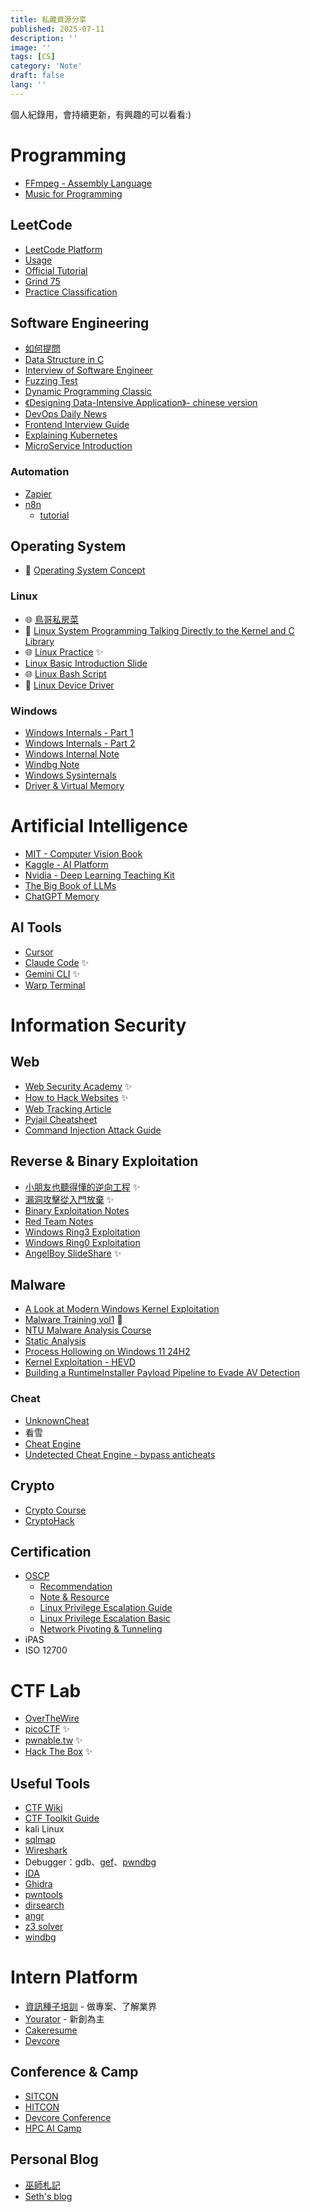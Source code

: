 ```yaml
---
title: 私藏資源分享
published: 2025-07-11
description: ''
image: ''
tags: [CS]
category: 'Note'
draft: false 
lang: ''
---
```


個人紀錄用，會持續更新，有興趣的可以看看:)

# Programming

* [FFmpeg - Assembly Language](https://github.com/FFmpeg/asm-lessons)
* [Music for Programming](https://musicforprogramming.net/latest/)

## LeetCode

* [LeetCode Platform](https://leetcode.com/)
* [Usage](https://ithelp.ithome.com.tw/articles/10213928)
* [Official Tutorial](https://leetcode.com/explore/learn/)
* [Grind 75](https://www.techinterviewhandbook.org/grind75?hours=10&weeks=15)
* [Practice Classification](https://github.com/wisdompeak/LeetCode)

## Software Engineering

* [如何提問](https://github.com/ryanhanwu/How-To-Ask-Questions-The-Smart-Way)
* [Data Structure in C](https://github.com/ksw2000/Data-Structure-in-C)
* [Interview of Software Engineer](https://ithelp.ithome.com.tw/users/20152262/ironman/56)
* [Fuzzing Test](https://ithelp.ithome.com.tw/articles/10287619)
* [Dynamic Programming Classic](https://ithelp.ithome.com.tw/users/20112376/ironman/2672)
* [《Designing Data-Intensive Application》- chinese version](https://github.com/Vonng/ddia/tree/main)
* [DevOps Daily News](https://devops-daily.com/)
* [Frontend Interview Guide](https://www.greatfrontend.com)
* [Explaining Kubernetes](https://dev.to/therubberduckiee/explaining-kubernetes-to-my-uber-driver-4f60)
* [MicroService Introduction](https://blog.pan93.com/posts/microservice-introducing-microservice/)

### Automation

* [Zapier](https://zapier.com)
* [n8n](https://n8n.io)
    * [tutorial](https://5xcampus.notion.site/n8n-185df074dc7f80a391a1e0995563fd06)

## Operating System

* 📖 [Operating System Concept](https://www.amazon.com/Operating-System-Concepts-Abraham-Silberschatz/dp/1119800366)

### Linux

* 🌐 [鳥哥私房菜](https://linux.vbird.org)
* 📖 [Linux System Programming Talking Directly to the Kernel and C Library](https://github.com/amir-ice-1516-iu/study/blob/master/Linux%20System%20Programming%20Talking%20Directly%20to%20the%20Kernel%20and%20C%20Library%20(%20PDFDrive%20).pdf)
* 🌐 [Linux Practice](https://linuxjourney.com) ✨
* [Linux Basic Introduction Slide](https://github.com/Ice1187/My-Slides/blob/main/Linux%20Basic.pdf)
* 🌐 [Linux Bash Script](https://bash.cyberciti.biz/guide/Main_Page)
* 📖 [Linux Device Driver](https://lwn.net/Kernel/LDD3/)

### Windows

* [Windows Internals - Part 1](https://www.amazon.com/Windows-Internals-Part-architecture-management/dp/0735684189)
* [Windows Internals - Part 2](https://www.amazon.com/-/zh_TW/Windows-Internals-Part-Developer-Reference/dp/0735665877)
* [Windows Internal Note](https://github.com/Faran-17/Windows-Internals/tree/main)
* [Windbg Note](https://hackmd.io/@LJP/Bk9F9I7Zt?utm_source=preview-mode&utm_medium=rec)
* [Windows Sysinternals](https://learn.microsoft.com/zh-tw/sysinternals/downloads/sysinternals-suite)
* [Driver & Virtual Memory](https://github.com/dulong-lab/video-virtual-memory-materials?tab=readme-ov-file)


# Artificial Intelligence

* [MIT - Computer Vision Book](https://visionbook.mit.edu/)
* [Kaggle - AI Platform](https://www.kaggle.com)
* [Nvidia - Deep Learning Teaching Kit](https://www.nvidia.com/en-us/training/teaching-kits/)
* [The Big Book of LLMs](https://book.theaiedge.io)
* [ChatGPT Memory](https://macro.com/app/md/54115a42-3409-4f5b-9120-f144d3ecd23a)

## AI Tools

* [Cursor](https://cursor.com/en)
* [Claude Code](https://www.anthropic.com/claude-code) ✨
* [Gemini CLI](https://github.com/google-gemini/gemini-cli) ✨
* [Warp Terminal](https://www.warp.dev)


# Information Security

## Web

* [Web Security Academy](https://portswigger.net/web-security/dashboard) ✨
* [How to Hack Websites](https://github.com/splitline/How-to-Hack-Websites) ✨
* [Web Tracking Article](https://ithelp.ithome.com.tw/users/20152544/ironman/57)
* [Pyjail Cheatsheet](https://shirajuki.js.org/blog/pyjail-cheatsheet)
* [Command Injection Attack Guide](https://hackviser.com/tactics/pentesting/web/command-injection)

## Reverse & Binary Exploitation

* [小朋友也聽得懂的逆向工程](https://youtu.be/VtDN9Eh9nt4?si=Mi27MVUtc7CwBBdb) ✨
* [漏洞攻擊從入門放棄](https://youtu.be/gbtyHa38ysM?si=idnSEGTnAOLIJOZy) ✨
* [Binary Exploitation Notes](https://ir0nstone.gitbook.io/notes/types/stack/introduction)
* [Red Team Notes](https://www.ired.team)
* [Windows Ring3 Exploitation](https://ithelp.ithome.com.tw/users/20129318/ironman/4165)
* [Windows Ring0 Exploitation](https://ithelp.ithome.com.tw/users/20129318/ironman/6649)
* [AngelBoy SlideShare](https://www.slideshare.net/AngelBoy1/presentations) ✨

## Malware

* [A Look at Modern Windows Kernel Exploitation](https://youtu.be/jWIkhg0Ufr4?si=EJxzWdya2YxF4dhb)
* [Malware Training vol1](https://github.com/hasherezade/malware_training_vol1/tree/main) 🚧
* [NTU Malware Analysis Course](https://github.com/Ice1187/My-Slides/blob/main/Windows%20Malware%20RE.pdf)
* [Static Analysis](https://www.cnblogs.com/renleiguanchashi/p/16945754.html)
* [Process Hollowing on Windows 11 24H2](https://hshrzd.wordpress.com/2025/01/27/process-hollowing-on-windows-11-24h2/?fbclid=IwZXh0bgNhZW0CMTEAAR2lVZh0W5xWwxpuNqeYebmLFipn29zNbZu7iq6Qjqj9RxvMvAcTHXVN3Z4_aem_oWU894n4bt8RiRk97R-eIQ)
* [Kernel Exploitation - HEVD](https://ommadawn46.medium.com/windows-kernel-exploitation-hevd-on-windows-10-22h2-b407c6f5b8f7)
* [Building a RuntimeInstaller Payload Pipeline to Evade AV Detection](https://practicalsecurityanalytics.com/building-a-runtimeinstaller-payload-pipeline-to-evade-av-detection/?fbclid=IwZXh0bgNhZW0CMTEAAR1r4ak4SAvzRiJeBKMDhTr9EGwPQeP1AXO9ymHG4zqsuALw7T6ZO__5HmU_aem_mD0WIY7AUNu86mmP1vCILw)

### Cheat

* [UnknownCheat](https://www.unknowncheats.me/forum/programming-for-beginners/267073-coding-hacking-introduction-guide-practical-external-game-hacking.html?s=35bfcde36a5f3f8d23eca6302e1d0f40)
* 看雪
* [Cheat Engine](https://www.cheatengine.org)
* [Undetected Cheat Engine - bypass anticheats](https://www.unknowncheats.me/forum/anti-cheat-bypass/504191-undetected-cheat-engine-driver-2023-bypass-anticheats-eac.html)

## Crypto

* [Crypto Course](https://github.com/OAlienO/Crypto-Course)
* [CryptoHack](https://cryptohack.org)

## Certification

* [OSCP](https://www.offsec.com/courses/pen-200/)
    * [Recommendation](https://medium.com/@hunterid/recommendation-for-oscp-8477b0007154)
    * [Note & Resource](https://parzival.sh/blog/my-oscp-notes-and-resources)
    * [Linux Privilege Escalation Guide](https://medium.com/@sodahack/linux-privilege-escalation-guide-f7f66f40cb00)
    * [Linux Privilege Escalation Basic](https://github.com/gurkylee/Linux-Privilege-Escalation-Basics)
    * [Network Pivoting & Tunneling](https://blog.raw.pm/en/state-of-the-art-of-network-pivoting-in-2019/)
* iPAS
* ISO 12700

# CTF Lab

* [OverTheWire](https://overthewire.org/wargames/)
* [picoCTF](https://picoctf.org) ✨
* [pwnable.tw](https://pwnable.tw) ✨
* [Hack The Box](https://www.hackthebox.com) ✨

## Useful Tools

* [CTF Wiki](https://ctf-wiki.org/introduction/history/)
* [CTF Toolkit Guide](https://medium.com/@ohheyymjincyber/ctf-toolkit-guide-9f5bda3931ea)
* kali Linux
* [sqlmap](https://github.com/sqlmapproject/sqlmap)
* [Wireshark](https://www.wireshark.org)
* Debugger：gdb、[gef](https://github.com/hugsy/gef)、[pwndbg](https://github.com/pwndbg/pwndbg)
* [IDA](https://hex-rays.com/ida-free/)
* [Ghidra](https://github.com/NationalSecurityAgency/ghidra)
* [pwntools](https://github.com/Gallopsled/pwntools)
* [dirsearch](https://github.com/maurosoria/dirsearch)
* [angr](https://github.com/angr/angr)
* [z3 solver](https://github.com/Z3Prover/z3)
* [windbg](https://learn.microsoft.com/zh-tw/windows-hardware/drivers/debugger/)


# Intern Platform

* [資訊種子培訓](https://itseed.tw) - 做專案、了解業界
* [Yourator](https://www.yourator.co) - 新創為主
* [Cakeresume](https://www.cakeresume.com/zh-TW)
* [Devcore](https://devco.re)

## Conference & Camp

* [SITCON](https://sitcon.org/2025/)
* [HITCON](https://hitcon.org)
* [Devcore Conference](https://conf.devco.re/2025/)
* [HPC AI Camp](https://scc.nthu.site/Summer_Camp_2025/)

## Personal Blog

* [巫師札記](https://wizardkuo.com)
* [Seth's blog](https://seths.blog/)

